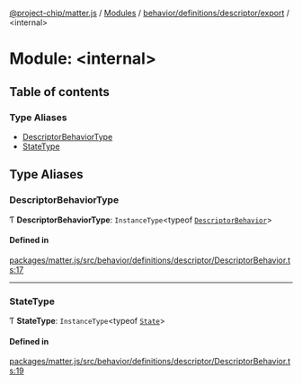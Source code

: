 [@project-chip/matter.js](../README.md) / [Modules](../modules.md) / [behavior/definitions/descriptor/export](behavior_definitions_descriptor_export.md) / \<internal\>

# Module: \<internal\>

## Table of contents

### Type Aliases

- [DescriptorBehaviorType](behavior_definitions_descriptor_export._internal_.md#descriptorbehaviortype)
- [StateType](behavior_definitions_descriptor_export._internal_.md#statetype)

## Type Aliases

### DescriptorBehaviorType

Ƭ **DescriptorBehaviorType**: `InstanceType`\<typeof [`DescriptorBehavior`](behavior_definitions_descriptor_export.md#descriptorbehavior)\>

#### Defined in

[packages/matter.js/src/behavior/definitions/descriptor/DescriptorBehavior.ts:17](https://github.com/project-chip/matter.js/blob/5f71eedebdb9fa54338bde320c311bb359b7455d/packages/matter.js/src/behavior/definitions/descriptor/DescriptorBehavior.ts#L17)

___

### StateType

Ƭ **StateType**: `InstanceType`\<typeof [`State`](../classes/behavior_definitions_descriptor_export.DescriptorServer-1.md#state-1)\>

#### Defined in

[packages/matter.js/src/behavior/definitions/descriptor/DescriptorBehavior.ts:19](https://github.com/project-chip/matter.js/blob/5f71eedebdb9fa54338bde320c311bb359b7455d/packages/matter.js/src/behavior/definitions/descriptor/DescriptorBehavior.ts#L19)
